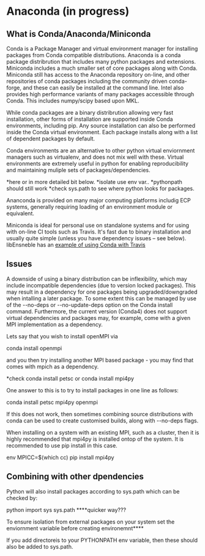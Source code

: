 # Anaconda (in progress)

## What is Conda/Anaconda/Miniconda

Conda is a Package Manager and virtual environment manager for installing packages from Conda compatible distributions. Anaconda is a conda package distribrution that includes many python packages and extensions. Miniconda includes a much smaller set of core packages along with Conda. Miniconda still has access to the Anaconda repository on-line, and other repositories of conda packages including the community driven conda-forge, and these can easily be installed at the command line. Intel also provides high performance variants of many packages accessible through Conda. This includes numpy/scipy based upon MKL.

While conda packages are a binary distribrution allowing very fast installation, other forms of installation are supported inside Conda environments, including pip. Any source installation can also be performed inside the Conda virtual environment. Each package installs along with a list of dependent packages by default.

Conda environments are an alternative to other python virtual enviornment managers such as virtualenv, and does not mix well with these. Virtual environments are extremely useful in python for enabling reproducibility and maintaining muliple sets of packages/dependencies.

*here or in more detailed bit below.
*isolate use env var..
*pythonpath should still work
*check sys.path to see where python looks for packages.

Ananconda is provided on many major computing platforms includig ECP systems, generally requiring loading of an environment module or equivalent.

Miniconda is ideal for personal use on standalone systems and for using with on-line CI tools such as Travis. It's fast due to binary installation and usually quite simple (unless you have dependency issues – see below). libEnsneble has an [example of using Conda with Travis](https://github.com/Libensemble/libensemble/blob/master/.travis.yml)


## Issues

A downside of using a binary distribution can be inflexibility, which may include incompatible dependencies (due to version locked packages). This may result in a dependency for one packages being upgraded/downgraded when intalling a later package. To some extent this can be managed by use of the --no-deps or --no-update-deps option on the Conda install command. Furthermore, the current version (Conda4) does not support virtual dependencies and packages may, for example, come with a given MPI implementation as a dependency. 

Lets say that you wish to install openMPI via

conda install openmpi

and you then try installing another MPI based package - you may find that comes with mpich as a dependency.

*check
conda install petsc
or
conda install mpi4py

One answer to this is to try to install packages in one line as follows:

conda install petsc mpi4py openmpi

If this does not work, then sometimes combining source distributions with conda can be used to create customised builds, along with --no-deps flags.

When installing on a system with an existing MPI, such as a cluster, then it is highly recommended that mpi4py is installed ontop of the system. It is recommended to use pip install in this case.

env MPICC=$(which cc) pip install mpi4py


## Combining with other dpendencies

Python will also install packages according to sys.path which can be checked by:

python
import sys
sys.path
****quicker way???

To ensure isolation from external packages on your system set the enviornment variable before creating environemnt****

If you add directoreis to your PYTHONPATH env variable, then these should also be added to sys.path.

